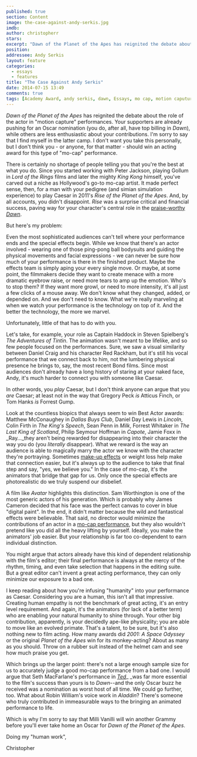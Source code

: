 ```yaml
---
published: true
section: Content
image: the-case-against-andy-serkis.jpg
imdb: 
author: christopherr
stars: 
excerpt: "Dawn of the Planet of the Apes has reignited the debate about the role of the actor in motion capture performances."
position: 
addressee: Andy Serkis
layout: feature
categories: 
  - essays
  - features
title: "The Case Against Andy Serkis"
date: 2014-07-15 13:49
comments: true
tags: [Academy Award, andy serkis, dawn, Essays, mo cap, motion caputure, Oscar, oscars, planet of the apes]
---
```

_Dawn of the Planet of the Apes_ has reignited the debate about the role of the actor in "motion capture" performances. Your supporters are already pushing for an Oscar nomination (you do, after all, have top billing in _Dawn_), while others are less enthusiastic about your contributions. I'm sorry to say that I find myself in the latter camp. I don't want you take this personally, but I don't think you - or anyone, for that matter - should win an acting award for this type of "mo-cap" performance.

There is certainly no shortage of people telling you that you're the best at what you do. Since you started working with Peter Jackson, playing Gollum in _Lord of the Rings_ films and later the mighty _King Kong_ himself, you've carved out a niche as Hollywood's go-to mo-cap artist. It made perfect sense, then, for a man with your pedigree (and simian simulation experience) to play Caesar in 2011's _Rise of the Planet of the Apes_.  And, by all accounts, you didn't disappoint. _Rise_ was a surprise critical and financial success, paving way for your character's central role in the [praise-worthy _Dawn_][1].

   [1]: /content/2014/7/12/dawn-of-the-planet-of-the-apes.html

But here's my problem: 

Even the most sophisticated audiences can't tell where your performance ends and the special effects begin. While we know that there's an actor involved - wearing one of those ping-pong ball bodysuits and guiding the physical movements and facial expressions - we can never be sure how much of your performance is there in the finished product. Maybe the effects team is simply aping your every single move. Or maybe, at some point, the filmmakers decide they want to create menace with a more dramatic eyebrow raise, or need more tears to amp up the emotion. Who's to stop them? If they want more growl, or need to more intensity, it's all just a few clicks of a mouse away. We don't know what they changed, added, or depended on. And we don't need to know. What we're really marveling at when we watch your performance is the technology on top of it. And the better the technology, the more we marvel.

Unfortunately, little of that has to do with you.

Let's take, for example, your role as Captain Haddock in Steven Spielberg's _The Adventures of Tintin_. The animation wasn't meant to be lifelike, and so few people focused on the performances. Sure, we saw a visual similarity between Daniel Craig and his character Red Rackham, but it's still his vocal performance that we connect back to him, not the lumbering physical presence he brings to, say, the most recent Bond films. Since most audiences don't already have a long history of staring at your naked face, Andy, it's much harder to connect you with someone like Caesar.

In other words, you _play_ Caesar, but I don't think anyone can argue that you _are_ Caesar; at least not in the way that Gregory Peck _is_ Atticus Finch, or Tom Hanks _is_ Forrest Gump.

Look at the countless biopics that always seem to win Best Actor awards: Matthew McConaughey in _Dallas Buys Club_, Daniel Day Lewis in _Lincoln_, Colin Firth in _The King's Speech_, Sean Penn in _Milk_, Forrest Whitaker in _The Last King of Scotland_, Philip Seymour Hoffman in _Capote_, Jamie Foxx in _Ray…_they aren't being rewarded for disappearing into their character the way you do (you _literally_ disappear). What we reward is the way an audience is able to magically marry the actor we know with the character they're portraying. Sometimes [make-up effects][2] or weight loss help make that connection easier, but it's always up to the audience to take that final step and say, "yes, we believe you." In the case of mo-cap, it's the animators that bridge that gap for us. Only once the special effects are photorealistic do we truly suspend our disbelief.

   [2]: /content/2012/12/12/the-make-up-of-2012-pt-1.html

A film like _Avatar_ highlights this distinction. Sam Worthington is one of the most generic actors of his generation. Which is probably why James Cameron decided that his face was the perfect canvas to cover in blue "digital paint". In the end, it didn't matter because the wild and fantastical effects were believable. That said, no director would minimize the contributions of an actor in a [mo-cap performance][3], but they also wouldn't pretend like you did all the heavy lifting by yourself. Ideally, you make the animators' job easier. But your relationship is far too co-dependent to earn individual distinction.

   [3]: http://www.wired.com/2014/07/andy-serkis-dawn-apes-qa/

You might argue that actors already have this kind of dependent relationship with the film's editor; their final performance is always at the mercy of the rhythm, timing, and even take selection that happens in the editing suite. But a great editor can't invent a great acting performance, they can only minimize our exposure to a bad one.

I keep reading about how you're infusing "humanity" into your performance as Caesar. Considering you are a human, this isn't all that impressive. Creating human empathy is not the benchmark of great acting, it's an entry level requirement. And again, it's the animators (for lack of a better term) who are enabling your natural humanity to shine through. Your other big contribution, apparently, is your decidedly ape-like physicality; you are able to move like an evolved primate. That's a talent, to be sure, but it's also nothing new to film acting. How many awards did _2001: A Space Odyssey_ or the original _Planet of the Apes_ win for its monkey-acting? About as many as you should. Throw on a rubber suit instead of the helmet cam and see how much praise you get.

Which brings up the larger point: there's not a large enough sample size for us to accurately judge a good mo-cap performance from a bad one. I would argue that Seth MacFarlane's performance in [_Ted_][4]_ _was far more essential to the film's success than yours is to _Dawn_--and the only Oscar buzz he received was a nomination as worst host of all time. We could go further, too. What about Robin William's voice work in _Aladdin_? There's someone who truly contributed in immeasurable ways to the bringing an animated performance to life.

   [4]: /content/2012/7/16/ted.html

Which is why I'm sorry to say that Milli Vanilli will win another Grammy before you'll ever take home an Oscar for _Dawn of the Planet of the Apes_.

Doing my "human work",

Christopher